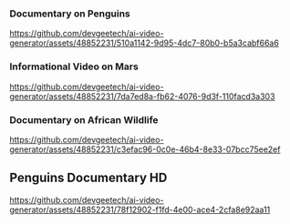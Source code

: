 ### Documentary on Penguins

https://github.com/devgeetech/ai-video-generator/assets/48852231/510a1142-9d95-4dc7-80b0-b5a3cabf66a6

### Informational Video on Mars

https://github.com/devgeetech/ai-video-generator/assets/48852231/7da7ed8a-fb62-4076-9d3f-110facd3a303

### Documentary on African Wildlife

https://github.com/devgeetech/ai-video-generator/assets/48852231/c3efac96-0c0e-46b4-8e33-07bcc75ee2ef

## Penguins Documentary HD

https://github.com/devgeetech/ai-video-generator/assets/48852231/78f12902-f1fd-4e00-ace4-2cfa8e92aa11



